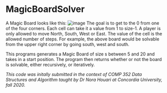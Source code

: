 # MagicBoardSolver
A Magic Board looks like this: 
![image](https://user-images.githubusercontent.com/65039814/150510966-6856dcee-780c-4615-8105-cb95a6688eff.png)
The goal is to get to the 0 from one of the four corners. Each cell can take it a value from 1 to size-1.
A player is only allowed to move North, South, West or East. The value of the cell is the allowed number of steps.
For example, the above board would be solvable from the upper right corner by going south, west and south.

This programs generates a Magic Board of size s between 5 and 20 and takes in a start position. The program then returns whether or not the board is solvable, either recursively, or iteratively.

<i>This code was initally submitted in the context of COMP 352 Data Structures and Algorithm taught by Dr Nora Houari at Concordia University, fall 2020.</i>
